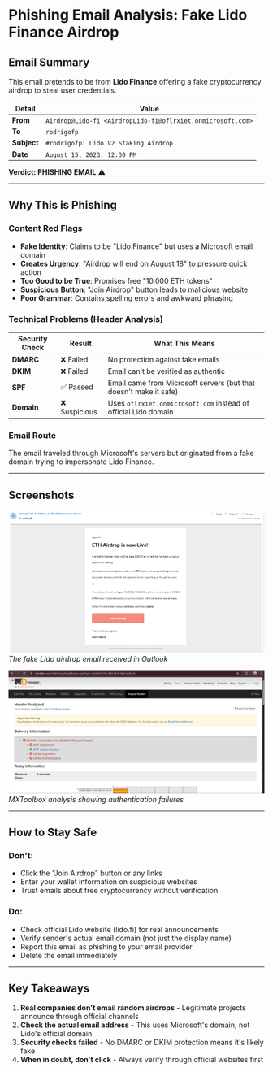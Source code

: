 # Phishing Email Analysis: Fake Lido Finance Airdrop

## Email Summary
This email pretends to be from **Lido Finance** offering a fake cryptocurrency airdrop to steal user credentials.

| Detail | Value |
|--------|-------|
| **From** | `Airdrop@Lido-fi <AirdropLido-fi@oflrxiet.onmicrosoft.com>` |
| **To** | `rodrigofp` |
| **Subject** | `#rodrigofp: Lido V2 Staking Airdrop` |
| **Date** | `August 15, 2023, 12:30 PM` |

**Verdict: PHISHING EMAIL** ⚠

---

## Why This is Phishing

### Content Red Flags
- **Fake Identity**: Claims to be "Lido Finance" but uses a Microsoft email domain
- **Creates Urgency**: "Airdrop will end on August 18" to pressure quick action  
- **Too Good to be True**: Promises free "10,000 ETH tokens"
- **Suspicious Button**: "Join Airdrop" button leads to malicious website
- **Poor Grammar**: Contains spelling errors and awkward phrasing

### Technical Problems (Header Analysis)

| Security Check | Result | What This Means |
|----------------|--------|-----------------|
| **DMARC** | ❌ Failed | No protection against fake emails |
| **DKIM** | ❌ Failed | Email can't be verified as authentic |
| **SPF** | ✅ Passed | Email came from Microsoft servers (but that doesn't make it safe) |
| **Domain** | ❌ Suspicious | Uses `oflrxiet.onmicrosoft.com` instead of official Lido domain |

### Email Route
The email traveled through Microsoft's servers but originated from a fake domain trying to impersonate Lido Finance.

---

## Screenshots
![Phishing Email Sample](screenshots/phishing_sample_outlook.png)
*The fake Lido airdrop email received in Outlook*

![Header Analysis](screenshots/Header_analysis_result.png)  
*MXToolbox analysis showing authentication failures*

---

## How to Stay Safe

### Don't:
- Click the "Join Airdrop" button or any links
- Enter your wallet information on suspicious websites
- Trust emails about free cryptocurrency without verification

### Do:
- Check official Lido website (lido.fi) for real announcements
- Verify sender's actual email domain (not just the display name)
- Report this email as phishing to your email provider
- Delete the email immediately

---

## Key Takeaways

1. **Real companies don't email random airdrops** - Legitimate projects announce through official channels
2. **Check the actual email address** - This uses Microsoft's domain, not Lido's official domain
3. **Security checks failed** - No DMARC or DKIM protection means it's likely fake
4. **When in doubt, don't click** - Always verify through official websites first

